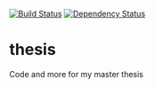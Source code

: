 [![Build Status](https://magnum.travis-ci.com/tbertelsen/thesis.svg?token=1LP4nxQzHxFeJjmsS7J1&branch=master)](https://magnum.travis-ci.com/tbertelsen/thesis)
[![Dependency Status](http://www.versioneye.com/user/projects/5481a7f88674a4d3df000521/badge.svg?style=flat)](http://www.versioneye.com/user/projects/5481a7f88674a4d3df000521)


thesis
======

Code and more for my master thesis
